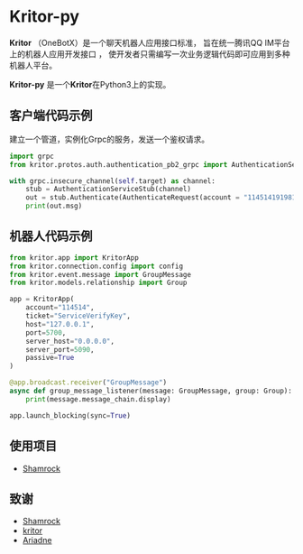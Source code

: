 # Kritor-py

**Kritor** （OneBotX）是一个聊天机器人应用接口标准，
旨在统一腾讯QQ IM平台上的机器人应用开发接口 ，
使开发者只需编写一次业务逻辑代码即可应用到多种机器人平台。

**Kritor-py** 是一个**Kritor**在Python3上的实现。

## 客户端代码示例

建立一个管道，实例化Grpc的服务，发送一个鉴权请求。

```python
import grpc
from kritor.protos.auth.authentication_pb2_grpc import AuthenticationServiceStub

with grpc.insecure_channel(self.target) as channel:
    stub = AuthenticationServiceStub(channel)
    out = stub.Authenticate(AuthenticateRequest(account = "1145141919810", ticket = "A123456"))
    print(out.msg)
```

## 机器人代码示例
```python
from kritor.app import KritorApp
from kritor.connection.config import config
from kritor.event.message import GroupMessage
from kritor.models.relationship import Group

app = KritorApp(
    account="114514",
    ticket="ServiceVerifyKey",
    host="127.0.0.1",
    port=5700,
    server_host="0.0.0.0",
    server_port=5090,
    passive=True
)

@app.broadcast.receiver("GroupMessage")
async def group_message_listener(message: GroupMessage, group: Group):
    print(message.message_chain.display)

app.launch_blocking(sync=True)
```


## 使用项目

- [Shamrock](https://github.com/whitechi73/OpenShamrock)

## 致谢
- [Shamrock](https://github.com/whitechi73/OpenShamrock)
- [kritor](https://github.com/KarinJS/kritor)
- [Ariadne](https://github.com/GraiaProject/Ariadne)
